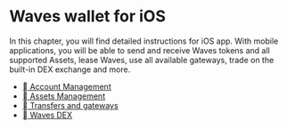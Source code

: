 # Waves wallet for iOS

In this chapter, you will find detailed instructions for iOS app. With mobile applications, you will be able to send and receive Waves tokens and all supported Assets, lease Waves, use all available gateways, trade on the built-in DEX exchange and more.

* [ Account Management](iOS/account-management.md)
* [ Assets Management](iOS/assets-management.md)
* [ Transfers and gateways](iOS/wallet-management.md)
* [ Waves DEX](iOS/waves-dex.md)
